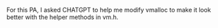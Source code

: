 For this PA, I asked CHATGPT to help me modify vmalloc to make it look better with the helper methods in vm.h.